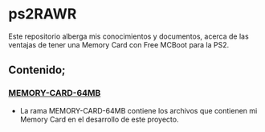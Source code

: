 # ps2RAWR
Este repositorio alberga mis conocimientos y documentos, acerca de las ventajas de tener una Memory Card con Free MCBoot para la PS2.

## Contenido;

### [MEMORY-CARD-64MB](https://github.com/usaurioRAWR/ps2RAWR/tree/MEMORY-CARD-64MB)
  - La rama MEMORY-CARD-64MB contiene los archivos que contienen mi Memory Card en el desarrollo de este proyecto.
